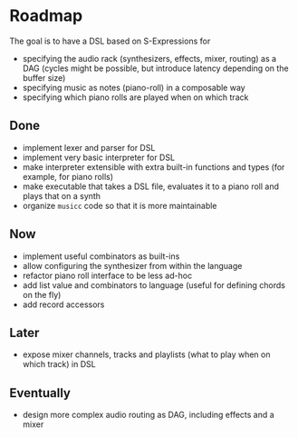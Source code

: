 # Roadmap

The goal is to have a DSL based on S-Expressions for

- specifying the audio rack (synthesizers, effects, mixer, routing) as a DAG (cycles might be possible, but introduce latency depending on the buffer size)
- specifying music as notes (piano-roll) in a composable way
- specifying which piano rolls are played when on which track

## Done

- implement lexer and parser for DSL
- implement very basic interpreter for DSL
- make interpreter extensible with extra built-in functions and types
  (for example, for piano rolls)
- make executable that takes a DSL file, evaluates it to a piano roll and plays that on a synth
- organize `musicc` code so that it is more maintainable

## Now

- implement useful combinators as built-ins
- allow configuring the synthesizer from within the language
- refactor piano roll interface to be less ad-hoc
- add list value and combinators to language (useful for defining chords on the fly)
- add record accessors

## Later

- expose mixer channels, tracks and playlists (what to play when on which track) in DSL

## Eventually

- design more complex audio routing as DAG, including effects and a mixer